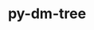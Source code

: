 ---
title: "py-dm-tree"
layout: cache
categories: [package, develop]
meta: {"versions": ["0.1.6", "0.1.8"], "compilers": ["gcc@=11.3.0", "gcc@=7.3.1"], "oss": ["amzn2", "ubuntu22.04"], "platforms": ["linux"], "targets": ["ivybridge", "x86_64_v3"], "stacks": ["ml-linux-x86_64-cpu", "ml-linux-x86_64-cuda", "ml-linux-x86_64-rocm", "root"], "num_specs": 19, "num_specs_by_stack": {"root": 19, "ml-linux-x86_64-cpu": 4, "ml-linux-x86_64-cuda": 4, "ml-linux-x86_64-rocm": 4}}
spec_details: [{"hash": "i4hld2yp3zx4set7hnl5yvyzf4vt7soo", "compiler": "gcc@=7.3.1", "versions": ["0.1.6"], "os": "amzn2", "platform": "linux", "target": "ivybridge", "variants": ["build_system=python_pip"], "stacks": ["root"], "size": "-", "tarball": "https://binaries.spack.io/develop/build_cache/linux-amzn2-ivybridge/gcc-7.3.1/py-dm-tree-0.1.6/linux-amzn2-ivybridge-gcc-7.3.1-py-dm-tree-0.1.6-i4hld2yp3zx4set7hnl5yvyzf4vt7soo.spack"}, {"hash": "gqdssr4zmh3zgrsgnrhgxj7i7c4xrmxm", "compiler": "gcc@=7.3.1", "versions": ["0.1.6"], "os": "amzn2", "platform": "linux", "target": "ivybridge", "variants": ["build_system=python_pip"], "stacks": ["root"], "size": "-", "tarball": "https://binaries.spack.io/develop/build_cache/linux-amzn2-ivybridge/gcc-7.3.1/py-dm-tree-0.1.6/linux-amzn2-ivybridge-gcc-7.3.1-py-dm-tree-0.1.6-gqdssr4zmh3zgrsgnrhgxj7i7c4xrmxm.spack"}, {"hash": "wxxrqqg4x2nko5pvijcrgacqf3vmdtmz", "compiler": "gcc@=7.3.1", "versions": ["0.1.6"], "os": "amzn2", "platform": "linux", "target": "x86_64_v3", "variants": ["build_system=python_pip"], "stacks": ["root"], "size": "-", "tarball": "https://binaries.spack.io/develop/build_cache/linux-amzn2-x86_64_v3/gcc-7.3.1/py-dm-tree-0.1.6/linux-amzn2-x86_64_v3-gcc-7.3.1-py-dm-tree-0.1.6-wxxrqqg4x2nko5pvijcrgacqf3vmdtmz.spack"}, {"hash": "unfpufxxx2alkzgytpguzztvm6unaoxo", "compiler": "gcc@=7.3.1", "versions": ["0.1.6"], "os": "amzn2", "platform": "linux", "target": "x86_64_v3", "variants": [], "stacks": ["root"], "size": "-", "tarball": "https://binaries.spack.io/develop/build_cache/linux-amzn2-x86_64_v3/gcc-7.3.1/py-dm-tree-0.1.6/linux-amzn2-x86_64_v3-gcc-7.3.1-py-dm-tree-0.1.6-unfpufxxx2alkzgytpguzztvm6unaoxo.spack"}, {"hash": "i6t2tfrkyboil7zrq2jvtob4cig4r27k", "compiler": "gcc@=7.3.1", "versions": ["0.1.6"], "os": "amzn2", "platform": "linux", "target": "x86_64_v3", "variants": ["build_system=python_pip"], "stacks": ["root"], "size": "-", "tarball": "https://binaries.spack.io/develop/build_cache/linux-amzn2-x86_64_v3/gcc-7.3.1/py-dm-tree-0.1.6/linux-amzn2-x86_64_v3-gcc-7.3.1-py-dm-tree-0.1.6-i6t2tfrkyboil7zrq2jvtob4cig4r27k.spack"}, {"hash": "orynn4jil2etkn5zh34xzjv4u3qnog4f", "compiler": "gcc@=7.3.1", "versions": ["0.1.6"], "os": "amzn2", "platform": "linux", "target": "x86_64_v3", "variants": [], "stacks": ["root"], "size": "-", "tarball": "https://binaries.spack.io/develop/build_cache/linux-amzn2-x86_64_v3/gcc-7.3.1/py-dm-tree-0.1.6/linux-amzn2-x86_64_v3-gcc-7.3.1-py-dm-tree-0.1.6-orynn4jil2etkn5zh34xzjv4u3qnog4f.spack"}, {"hash": "kobl2qtistpknka2dvlnmp6wel4w7rkd", "compiler": "gcc@=7.3.1", "versions": ["0.1.6"], "os": "amzn2", "platform": "linux", "target": "x86_64_v3", "variants": ["build_system=python_pip"], "stacks": ["root"], "size": "-", "tarball": "https://binaries.spack.io/develop/build_cache/linux-amzn2-x86_64_v3/gcc-7.3.1/py-dm-tree-0.1.6/linux-amzn2-x86_64_v3-gcc-7.3.1-py-dm-tree-0.1.6-kobl2qtistpknka2dvlnmp6wel4w7rkd.spack"}, {"hash": "5xsbgejv24i4qbm4dvhzg5inzcp5dczz", "compiler": "gcc@=7.3.1", "versions": ["0.1.6"], "os": "amzn2", "platform": "linux", "target": "x86_64_v3", "variants": ["build_system=python_pip"], "stacks": ["root"], "size": "-", "tarball": "https://binaries.spack.io/develop/build_cache/linux-amzn2-x86_64_v3/gcc-7.3.1/py-dm-tree-0.1.6/linux-amzn2-x86_64_v3-gcc-7.3.1-py-dm-tree-0.1.6-5xsbgejv24i4qbm4dvhzg5inzcp5dczz.spack"}, {"hash": "vqnrxemrlcopj5tw2tbhqoexubgvkgcs", "compiler": "gcc@=7.3.1", "versions": ["0.1.6"], "os": "amzn2", "platform": "linux", "target": "x86_64_v3", "variants": ["build_system=python_pip"], "stacks": ["root"], "size": "-", "tarball": "https://binaries.spack.io/develop/build_cache/linux-amzn2-x86_64_v3/gcc-7.3.1/py-dm-tree-0.1.6/linux-amzn2-x86_64_v3-gcc-7.3.1-py-dm-tree-0.1.6-vqnrxemrlcopj5tw2tbhqoexubgvkgcs.spack"}, {"hash": "lrapptvqp5km67yt3bqxqviweyce2wjo", "compiler": "gcc@=11.3.0", "versions": ["0.1.6"], "os": "ubuntu22.04", "platform": "linux", "target": "x86_64_v3", "variants": ["build_system=python_pip"], "stacks": ["root"], "size": "-", "tarball": "https://binaries.spack.io/develop/build_cache/linux-ubuntu22.04-x86_64_v3/gcc-11.3.0/py-dm-tree-0.1.6/linux-ubuntu22.04-x86_64_v3-gcc-11.3.0-py-dm-tree-0.1.6-lrapptvqp5km67yt3bqxqviweyce2wjo.spack"}, {"hash": "76duq35smkxv2tkkr5jql4is3vpjypsv", "compiler": "gcc@=11.3.0", "versions": ["0.1.8"], "os": "ubuntu22.04", "platform": "linux", "target": "x86_64_v3", "variants": ["build_system=python_pip"], "stacks": ["ml-linux-x86_64-cpu", "root", "ml-linux-x86_64-cuda", "ml-linux-x86_64-rocm"], "size": "-", "tarball": "https://binaries.spack.io/develop/build_cache/linux-ubuntu22.04-x86_64_v3/gcc-11.3.0/py-dm-tree-0.1.8/linux-ubuntu22.04-x86_64_v3-gcc-11.3.0-py-dm-tree-0.1.8-76duq35smkxv2tkkr5jql4is3vpjypsv.spack"}, {"hash": "duhpnptvieouq4tugslsiin6uz7t4a7j", "compiler": "gcc@=11.3.0", "versions": ["0.1.8"], "os": "ubuntu22.04", "platform": "linux", "target": "x86_64_v3", "variants": ["build_system=python_pip"], "stacks": ["ml-linux-x86_64-cpu", "root", "ml-linux-x86_64-cuda", "ml-linux-x86_64-rocm"], "size": "-", "tarball": "https://binaries.spack.io/develop/build_cache/linux-ubuntu22.04-x86_64_v3/gcc-11.3.0/py-dm-tree-0.1.8/linux-ubuntu22.04-x86_64_v3-gcc-11.3.0-py-dm-tree-0.1.8-duhpnptvieouq4tugslsiin6uz7t4a7j.spack"}, {"hash": "qwdbrrqvuxb7imfgul44v2hbwjyd6wk7", "compiler": "gcc@=11.3.0", "versions": ["0.1.6"], "os": "ubuntu22.04", "platform": "linux", "target": "x86_64_v3", "variants": ["build_system=python_pip"], "stacks": ["root"], "size": "-", "tarball": "https://binaries.spack.io/develop/build_cache/linux-ubuntu22.04-x86_64_v3/gcc-11.3.0/py-dm-tree-0.1.6/linux-ubuntu22.04-x86_64_v3-gcc-11.3.0-py-dm-tree-0.1.6-qwdbrrqvuxb7imfgul44v2hbwjyd6wk7.spack"}, {"hash": "v3dh5gavgdr6dpej4y4shagqo3l6rlbc", "compiler": "gcc@=11.3.0", "versions": ["0.1.6"], "os": "ubuntu22.04", "platform": "linux", "target": "x86_64_v3", "variants": ["build_system=python_pip"], "stacks": ["root"], "size": "-", "tarball": "https://binaries.spack.io/develop/build_cache/linux-ubuntu22.04-x86_64_v3/gcc-11.3.0/py-dm-tree-0.1.6/linux-ubuntu22.04-x86_64_v3-gcc-11.3.0-py-dm-tree-0.1.6-v3dh5gavgdr6dpej4y4shagqo3l6rlbc.spack"}, {"hash": "hbamgtcv6buobq63obtcqwbmshela4c3", "compiler": "gcc@=11.3.0", "versions": ["0.1.8"], "os": "ubuntu22.04", "platform": "linux", "target": "x86_64_v3", "variants": ["build_system=python_pip"], "stacks": ["ml-linux-x86_64-cpu", "root", "ml-linux-x86_64-cuda", "ml-linux-x86_64-rocm"], "size": "-", "tarball": "https://binaries.spack.io/develop/build_cache/linux-ubuntu22.04-x86_64_v3/gcc-11.3.0/py-dm-tree-0.1.8/linux-ubuntu22.04-x86_64_v3-gcc-11.3.0-py-dm-tree-0.1.8-hbamgtcv6buobq63obtcqwbmshela4c3.spack"}, {"hash": "mera52zojz5ehxmovhryemr25fntw3k4", "compiler": "gcc@=11.3.0", "versions": ["0.1.8"], "os": "ubuntu22.04", "platform": "linux", "target": "x86_64_v3", "variants": ["build_system=python_pip"], "stacks": ["root"], "size": "-", "tarball": "https://binaries.spack.io/develop/build_cache/linux-ubuntu22.04-x86_64_v3/gcc-11.3.0/py-dm-tree-0.1.8/linux-ubuntu22.04-x86_64_v3-gcc-11.3.0-py-dm-tree-0.1.8-mera52zojz5ehxmovhryemr25fntw3k4.spack"}, {"hash": "cev2vchysc77ouzvlulwa2dx2qgrcazn", "compiler": "gcc@=11.3.0", "versions": ["0.1.8"], "os": "ubuntu22.04", "platform": "linux", "target": "x86_64_v3", "variants": ["build_system=python_pip"], "stacks": ["ml-linux-x86_64-cpu", "root", "ml-linux-x86_64-cuda", "ml-linux-x86_64-rocm"], "size": "-", "tarball": "https://binaries.spack.io/develop/build_cache/linux-ubuntu22.04-x86_64_v3/gcc-11.3.0/py-dm-tree-0.1.8/linux-ubuntu22.04-x86_64_v3-gcc-11.3.0-py-dm-tree-0.1.8-cev2vchysc77ouzvlulwa2dx2qgrcazn.spack"}, {"hash": "oehontqgwyvsh2f76rwamx7km6hif3jd", "compiler": "gcc@=11.3.0", "versions": ["0.1.6"], "os": "ubuntu22.04", "platform": "linux", "target": "x86_64_v3", "variants": ["build_system=python_pip"], "stacks": ["root"], "size": "-", "tarball": "https://binaries.spack.io/develop/build_cache/linux-ubuntu22.04-x86_64_v3/gcc-11.3.0/py-dm-tree-0.1.6/linux-ubuntu22.04-x86_64_v3-gcc-11.3.0-py-dm-tree-0.1.6-oehontqgwyvsh2f76rwamx7km6hif3jd.spack"}, {"hash": "fh6gvm7sixugliq7n3k2jw7wtlfmgjmc", "compiler": "gcc@=11.3.0", "versions": ["0.1.8"], "os": "ubuntu22.04", "platform": "linux", "target": "x86_64_v3", "variants": ["build_system=python_pip"], "stacks": ["root"], "size": "-", "tarball": "https://binaries.spack.io/develop/build_cache/linux-ubuntu22.04-x86_64_v3/gcc-11.3.0/py-dm-tree-0.1.8/linux-ubuntu22.04-x86_64_v3-gcc-11.3.0-py-dm-tree-0.1.8-fh6gvm7sixugliq7n3k2jw7wtlfmgjmc.spack"}]
---
